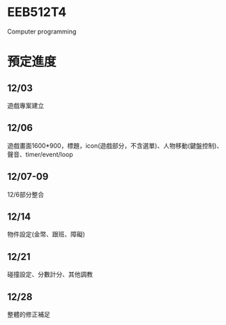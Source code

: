 # EEB512T4
Computer programming

# 預定進度
## 12/03
遊戲專案建立

## 12/06
遊戲畫面1600*900，標題，icon(遊戲部分，不含選單)、人物移動(鍵盤控制)、聲音、timer/event/loop

## 12/07-09
12/6部分整合

## 12/14
物件設定(金幣、跟班、障礙)

## 12/21
碰撞設定、分數計分、其他調教

## 12/28
整體的修正補足
